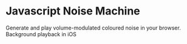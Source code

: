 # Javascript Noise Machine

Generate and play volume-modulated coloured noise in your browser.
Background playback in iOS
